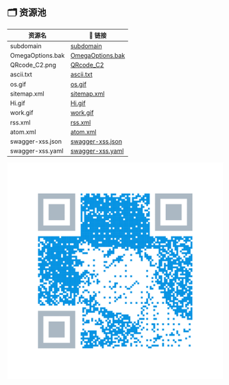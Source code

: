 &emsp; 

## &#x1F5C2; 资源池



| 资源名           | 🔗 链接                                                       |
| ---------------- | ------------------------------------------------------------ |
| subdomain  | [subdomain](./subdomain.md)                                 |
| OmegaOptions.bak | [OmegaOptions.bak](https://sumsec.me/resources/OmegaOptions.bak) |
| QRcode_C2.png    | [QRcode_C2](./QRcode_C2.png)                                 |
| ascii.txt        | [ascii.txt](./ascii.txt)                                     |
| os.gif           | [os.gif](./os.gif)                                           |
| sitemap.xml      | [sitemap.xml](./sitemap.xml)                                 |
| Hi.gif           | [Hi.gif](./Hi.gif)                                           |
| work.gif         | [work.gif](./work.gif)                                       |
| rss.xml          | [rss.xml](./rss.xml)                                         |
| atom.xml         | [atom.xml](./atom.xml)                                       |
| swagger-xss.json | [swagger-xss.json](./swagger.json)                           |
| swagger-xss.yaml | [swagger-xss.yaml](./swagger.yaml)                           |

![QRcode_C2.png](./QRcode_C2.png)

